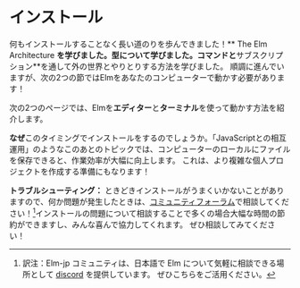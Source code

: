 <!--
# Installation
-->
# インストール

<!--
We have come a long way without installing anything! We learned **The Elm Architecture**. We learned about **types**. We learned how to interact with the outside world through **commands** and **subscriptions**. Things are going well, but we need to get Elm working on your computer for the next couple sections!
-->
何もインストールすることなく長い道のりを歩んできました！** The Elm Architecture **を学びました。**型**について学びました。**コマンド**と**サブスクリプション**を通して外の世界とやりとりする方法を学びました。 順調に進んでいますが、次の2つの節ではElmをあなたのコンピューターで動かす必要があります！

<!--
The next two pages will show how to get Elm working in your **editor** and then in your **terminal**.
-->
次の2つのページでは、Elmを**エディター**と**ターミナル**を使って動かす方法を紹介します。


<!--
**Why?** Upcoming topics like "JavaScript Interop" work a lot better when you can save files locally on your computer. This will also set us up to create more complex personal projects!
-->
**なぜ**このタイミングでインストールをするのでしょうか。「JavaScriptとの相互運用」のようなこのあとのトピックでは、コンピューターのローカルにファイルを保存できると、作業効率が大幅に向上します。 これは、より複雑な個人プロジェクトを作成する準備にもなります！

<!--
**Troubleshooting:** Things can sometimes go wrong with installation, so if you run into any trouble, please ask about it in a [community forum](https://elm-lang.org/community)! Talking through an install problem can usually save you a lot of time, and people are happy to help out. Please ask for help!
-->
**トラブルシューティング：** ときどきインストールがうまくいかないことがありますので、何か問題が発生したときは、[コミュニティフォーラム](https://elm-lang.org/community)で相談してください！[^1]インストールの問題について相談することで多くの場合大幅な時間の節約ができますし、みんな喜んで協力してくれます。 ぜひ相談してみてください！

[^1]: 訳注：Elm-jp コミュニティは、日本語で Elm について気軽に相談できる場所として [discord](https://discordapp.com/invite/4j2MxCg) を提供しています。 ぜひこちらをご活用ください。
